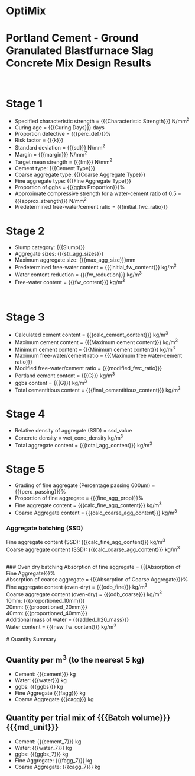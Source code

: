 # OptiMix

# Portland Cement - Ground Granulated Blastfurnace Slag Concrete Mix Design Results
<br>

# Stage 1
-  Specified characteristic strength = {{{Characteristic Strength}}} N/mm<sup>2</sup>
-  Curing age = {{{Curing Days}}} days
-  Proportion defective = {{{perc_def}}}%
-  Risk factor = {{{k}}}
-  Standard deviation = {{{sd}}} N/mm<sup>2</sup>
-  Margin = {{{margin}}} N/mm<sup>2</sup>
-  Target mean strength = {{{fm}}} N/mm<sup>2</sup>
-  Cement type: {{{Cement Type}}}
-  Coarse aggregate type: {{{Coarse Aggregate Type}}}
-  Fine aggregate type: {{{Fine Aggregate Type}}}
-  Proportion of ggbs = {{{ggbs Proportion}}}%
-  Approximate compressive strength for a water-cement ratio of 0.5 = {{{approx_strength}}} N/mm<sup>2</sup>
-  Predetermined free-water/cement ratio = {{{initial_fwc_ratio}}}<br>

# Stage 2
-  Slump category: {{{Slump}}}
-  Aggregate sizes: {{{str_agg_sizes}}}
-  Maximum aggregate size: {{{max_agg_size}}}mm
-  Predetermined free-water content = {{{initial_fw_content}}} kg/m<sup>3</sup>
-  Water content reduction = {{{fw_reduction}}} kg/m<sup>3</sup>
-  Free-water content = {{{fw_content}}} kg/m<sup>3</sup><br>
<br>

# Stage 3
-  Calculated cement content = {{{calc_cement_content}}} kg/m<sup>3</sup>
-  Maximum cement content = {{{Maximum cement content}}} kg/m<sup>3</sup>
-  Minimum cement content = {{{Minimum cement content}}} kg/m<sup>3</sup>
-  Maximum free-water/cement ratio = {{{Maximum free water-cement ratio}}}
-  Modified free-water/cement ratio = {{{modified_fwc_ratio}}}
-  Portland cement content = {{{C}}} kg/m<sup>3</sup>
-  ggbs content = {{{G}}} kg/m<sup>3</sup>
- Total cementitious content = {{{final_cementitious_content}}} kg/m<sup>3</sup><br>

# Stage 4
-  Relative density of aggregate (SSD) = ssd_value
-  Concrete density = wet_conc_density kg/m<sup>3</sup>
-  Total aggregate content = {{{total_agg_content}}} kg/m<sup>3</sup><br>

# Stage 5
-  Grading of fine aggregate (Percentage passing 600$\mu$m) = {{{perc_passing}}}%
-  Proportion of fine aggregate = {{{fine_agg_prop}}}%
-  Fine aggregate content = {{{calc_fine_agg_content}}} kg/m<sup>3</sup>
-  Coarse Aggregate content = {{{calc_coarse_agg_content}}} kg/m<sup>3</sup>

### Aggregate batching (SSD)
Fine aggregate content (SSD): {{{calc_fine_agg_content}}} kg/m<sup>3</sup><br>
Coarse aggregate content (SSD): {{{calc_coarse_agg_content}}} kg/m<sup>3</sup><br>

<br>
### Oven dry batching
Absorption of fine aggregate = {{{Absorption of Fine Aggregate}}}%<br>
Absorption of coarse aggregate = {{{Absorption of Coarse Aggregate}}}%<br>
Fine aggregate content (oven-dry) = {{{odb_fine}}} kg/m<sup>3</sup><br>
Coarse aggregate content (oven-dry) = {{{odb_coarse}}} kg/m<sup>3</sup><br>
	10mm: {{{proportioned_10mm}}}<br>
	20mm: {{{proportioned_20mm}}}<br>
	40mm: {{{proportioned_40mm}}}<br>
Additional mass of water = {{{added_h20_mass}}} <br>
Water content = {{{new_fw_content}}} kg/m<sup>3</sup><br>
<br>
# Quantity Summary

## Quantity per m<sup>3</sup> (to the nearest 5 kg)
- Cement: {{{cement}}} kg
- Water: {{{water}}} kg
- ggbs: {{{ggbs}}} kg
- Fine Aggregate {{{fagg}}} kg
- Coarse Aggregate {{{cagg}}} kg

## Quantity per trial mix of {{{Batch volume}}} {{{md_unit}}}
- Cement: {{{cement_7}}} kg
- Water: {{{water_7}}} kg
- ggbs: {{{ggbs_7}}} kg
- Fine Aggregate: {{{fagg_7}}} kg
- Coarse Aggregate: {{{cagg_7}}} kg
